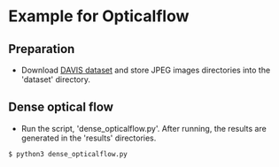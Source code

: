 # Example for Opticalflow

## Preparation

- Download [DAVIS dataset](https://davischallenge.org) and store JPEG images directories into the 'dataset' directory.

## Dense optical flow

- Run the script, 'dense_opticalflow.py'. After running, the results are generated in the 'results' directories.

```sh
$ python3 dense_opticalflow.py
```
